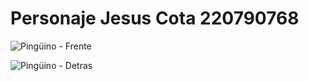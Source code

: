 # Personaje Jesus Cota 220790768
 
![Pingüino - Frente](https://github.com/JesusACotaL/SimulacionPorComputadora-CotaLopezJesusAngel/assets/97976469/3b2953d9-31cb-4216-870f-7c19443a68eb)


![Pingüino - Detras](https://github.com/JesusACotaL/SimulacionPorComputadora-CotaLopezJesusAngel/assets/97976469/a81b030a-1539-4d89-accd-fa6010cede8b)
